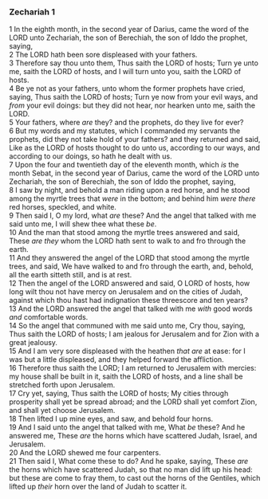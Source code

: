 ### Zechariah 1

1 In the eighth month, in the second year of Darius, came the word of the LORD unto Zechariah, the son of Berechiah, the son of Iddo the prophet, saying,  
2 The LORD hath been sore displeased with your fathers.  
3 Therefore say thou unto them, Thus saith the LORD of hosts; Turn ye unto me, saith the LORD of hosts, and I will turn unto you, saith the LORD of hosts.  
4 Be ye not as your fathers, unto whom the former prophets have cried, saying, Thus saith the LORD of hosts; Turn ye now from your evil ways, and *from* your evil doings: but they did not hear, nor hearken unto me, saith the LORD.  
5 Your fathers, where *are* they? and the prophets, do they live for ever?  
6 But my words and my statutes, which I commanded my servants the prophets, did they not take hold of your fathers? and they returned and said, Like as the LORD of hosts thought to do unto us, according to our ways, and according to our doings, so hath he dealt with us.  
7 Upon the four and twentieth day of the eleventh month, which *is* the month Sebat, in the second year of Darius, came the word of the LORD unto Zechariah, the son of Berechiah, the son of Iddo the prophet, saying,  
8 I saw by night, and behold a man riding upon a red horse, and he stood among the myrtle trees that *were* in the bottom; and behind him *were there* red horses, speckled, and white.  
9 Then said I, O my lord, what *are* these? And the angel that talked with me said unto me, I will shew thee what these *be*.  
10 And the man that stood among the myrtle trees answered and said, These *are they* whom the LORD hath sent to walk to and fro through the earth.  
11 And they answered the angel of the LORD that stood among the myrtle trees, and said, We have walked to and fro through the earth, and, behold, all the earth sitteth still, and is at rest.  
12 Then the angel of the LORD answered and said, O LORD of hosts, how long wilt thou not have mercy on Jerusalem and on the cities of Judah, against which thou hast had indignation these threescore and ten years?  
13 And the LORD answered the angel that talked with me *with* good words *and* comfortable words.  
14 So the angel that communed with me said unto me, Cry thou, saying, Thus saith the LORD of hosts; I am jealous for Jerusalem and for Zion with a great jealousy.  
15 And I am very sore displeased with the heathen *that are* at ease: for I was but a little displeased, and they helped forward the affliction.  
16 Therefore thus saith the LORD; I am returned to Jerusalem with mercies: my house shall be built in it, saith the LORD of hosts, and a line shall be stretched forth upon Jerusalem.  
17 Cry yet, saying, Thus saith the LORD of hosts; My cities through prosperity shall yet be spread abroad; and the LORD shall yet comfort Zion, and shall yet choose Jerusalem.  
18 Then lifted I up mine eyes, and saw, and behold four horns.  
19 And I said unto the angel that talked with me, What *be* these? And he answered me, These *are* the horns which have scattered Judah, Israel, and Jerusalem.  
20 And the LORD shewed me four carpenters.  
21 Then said I, What come these to do? And he spake, saying, These *are* the horns which have scattered Judah, so that no man did lift up his head: but these are come to fray them, to cast out the horns of the Gentiles, which lifted up *their* horn over the land of Judah to scatter it.  
